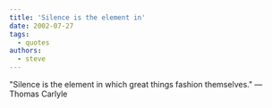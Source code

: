 ```yaml
---
title: 'Silence is the element in'
date: 2002-07-27
tags:
  - quotes
authors:
  - steve
---
```


"Silence is the element in which great things fashion themselves."
— Thomas Carlyle
